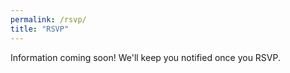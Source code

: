 ```yaml
---
permalink: /rsvp/
title: "RSVP"
---
```


Information coming soon! We'll keep you notified once you RSVP.
